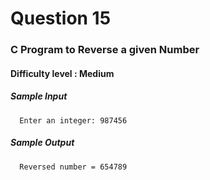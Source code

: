 # Question 15

### C Program to Reverse a given Number

#### Difficulty level : Medium

##### Sample Input

      Enter an integer: 987456

##### Sample Output

      Reversed number = 654789
